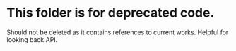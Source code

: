 # This folder is for deprecated code.
Should not be deleted as it contains references to current works. Helpful for looking back API.
